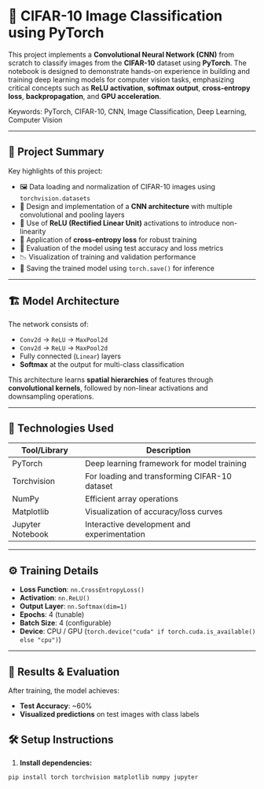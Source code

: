 # 🧠 CIFAR-10 Image Classification using PyTorch

This project implements a **Convolutional Neural Network (CNN)** from scratch to classify images from the **CIFAR-10** dataset using **PyTorch**. The notebook is designed to demonstrate hands-on experience in building and training deep learning models for computer vision tasks, emphasizing critical concepts such as **ReLU activation**, **softmax output**, **cross-entropy loss**, **backpropagation**, and **GPU acceleration**.

Keywords: PyTorch, CIFAR-10, CNN, Image Classification, Deep Learning, Computer Vision


---

## 📌 Project Summary

Key highlights of this project:

- 🖼️ Data loading and normalization of CIFAR-10 images using `torchvision.datasets`
- 🧠 Design and implementation of a **CNN architecture** with multiple convolutional and pooling layers
- 🔁 Use of **ReLU (Rectified Linear Unit)** activations to introduce non-linearity
- 🧮 Application of **cross-entropy loss**  for robust training
- 🎯 Evaluation of the model using test accuracy and loss metrics
- 📉 Visualization of training and validation performance
- 💾 Saving the trained model using `torch.save()` for inference

---

## 🏗️ Model Architecture

The network consists of:

- `Conv2d` → `ReLU` → `MaxPool2d`
- `Conv2d` → `ReLU` → `MaxPool2d`
- Fully connected (`Linear`) layers
- **Softmax** at the output for multi-class classification

This architecture learns **spatial hierarchies** of features through **convolutional kernels**, followed by non-linear activations and downsampling operations.

---

## 🔧 Technologies Used

| Tool/Library   | Description                                    |
|----------------|------------------------------------------------|
| PyTorch        | Deep learning framework for model training     |
| Torchvision    | For loading and transforming CIFAR-10 dataset  |
| NumPy          | Efficient array operations                     |
| Matplotlib     | Visualization of accuracy/loss curves          |
| Jupyter Notebook | Interactive development and experimentation |

---

## ⚙️ Training Details

- **Loss Function**: `nn.CrossEntropyLoss()`  
- **Activation**: `nn.ReLU()`  
- **Output Layer**: `nn.Softmax(dim=1)`  
- **Epochs**: 4 (tunable)
- **Batch Size**: 4 (configurable)
- **Device**: CPU / GPU (`torch.device("cuda" if torch.cuda.is_available() else "cpu")`)

---

## 🧪 Results & Evaluation

After training, the model achieves:

- **Test Accuracy**: ~60% 
- **Visualized predictions** on test images with class labels


## 🛠️ Setup Instructions

1. **Install dependencies:**

```bash
pip install torch torchvision matplotlib numpy jupyter

